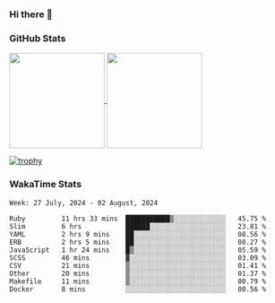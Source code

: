 ### Hi there 👋

### GitHub Stats

<a href="https://github.com/anuraghazra/github-readme-stats">
  <img align="center" height="170px" src="https://github-readme-stats.vercel.app/api/top-langs/?username=tksfjt1024&layout=compact&count_private=true&show_icons=true&show_icons=true&theme=graywhite" />
</a>
<a href="https://github.com/anuraghazra/github-readme-stats">
  <img align="center" height="170px" src="https://github-readme-stats.vercel.app/api?username=tksfjt1024&count_private=true&show_icons=true&show_icons=true&theme=graywhite" />
</a>

[![trophy](https://github-profile-trophy.vercel.app/?username=tksfjt1024)](https://github.com/ryo-ma/github-profile-trophy)

### WakaTime Stats

<!--START_SECTION:waka-->
```text
Week: 27 July, 2024 - 02 August, 2024

Ruby         11 hrs 33 mins  ███████████▒░░░░░░░░░░░░░   45.75 % 
Slim         6 hrs           ██████░░░░░░░░░░░░░░░░░░░   23.81 % 
YAML         2 hrs 9 mins    ██░░░░░░░░░░░░░░░░░░░░░░░   08.56 % 
ERB          2 hrs 5 mins    ██░░░░░░░░░░░░░░░░░░░░░░░   08.27 % 
JavaScript   1 hr 24 mins    █▒░░░░░░░░░░░░░░░░░░░░░░░   05.59 % 
SCSS         46 mins         ▓░░░░░░░░░░░░░░░░░░░░░░░░   03.09 % 
CSV          21 mins         ▒░░░░░░░░░░░░░░░░░░░░░░░░   01.41 % 
Other        20 mins         ▒░░░░░░░░░░░░░░░░░░░░░░░░   01.37 % 
Makefile     11 mins         ▒░░░░░░░░░░░░░░░░░░░░░░░░   00.79 % 
Docker       8 mins          ░░░░░░░░░░░░░░░░░░░░░░░░░   00.56 % 
```
<!--END_SECTION:waka-->
